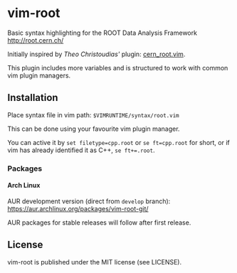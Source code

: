# vim-root

Basic syntax highlighting for the ROOT Data Analysis Framework
<http://root.cern.ch/>

Initially inspired by *Theo Christoudias'* plugin: [cern_root.vim][].

This plugin includes more variables and is structured to work with
common vim plugin managers.

[cern_root.vim]: http://www.vim.org/scripts/script.php?script_id=2387

## Installation

Place syntax file in vim path:  `$VIMRUNTIME/syntax/root.vim`

This can be done using your favourite vim plugin manager.

You can active it by `set filetype=cpp.root` or `se ft=cpp.root` for short, or if vim has already identified it as C++, `se ft+=.root`.

### Packages

#### Arch Linux
AUR development version (direct from `develop` branch):
https://aur.archlinux.org/packages/vim-root-git/

AUR packages for stable releases will follow after first release.

## License

vim-root is published under the MIT license (see LICENSE).

